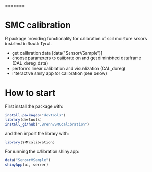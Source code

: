 
=======
# SMC calibration
R package providing functionality for calibration of soil moisture snsors installed in South Tyrol.
* get calibration data [data("SensorVSample")]
* choose parameters to calibrate on and get diminished dataframe (CAL_doreg_data)
* performs linear calibration and visualization (CAL_doreg)
* interactive shiny app for calibration (see below)


# How to start

First install the package with:

```R
install.packages("devtools")
library(devtools)
install_github("JBrenn/SMCcalibration")
```

and then import the library with:

```R
library(SMCcalibration)
```

For running the calibration shiny app:

```R
data("SensorVSample")
shinyApp(ui, server)
```
